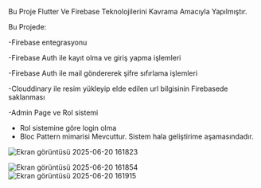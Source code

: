 Bu Proje Flutter Ve Firebase Teknolojilerini Kavrama Amacıyla Yapılmıştır. 


Bu Projede: 

-Firebase entegrasyonu

-Firebase Auth ile kayıt olma ve giriş yapma işlemleri 

-Firebase Auth ile mail göndererek şifre sıfırlama işlemleri 

-Clouddinary ile resim yükleyip elde edilen url bilgisinin Firebasede saklanması 

-Admin Page ve Rol sistemi 

- Rol sistemine göre login olma
- Bloc Pattern mimarisi
Mevcuttur. Sistem hala geliştirime aşamasındadır.

![Ekran görüntüsü 2025-06-20 161823](https://github.com/user-attachments/assets/8decec36-84d2-40a4-8825-0ab966cd6a16) 

![Ekran görüntüsü 2025-06-20 161854](https://github.com/user-attachments/assets/27f3b443-c12d-4004-b7b2-24536af76899)
![Ekran görüntüsü 2025-06-20 161915](https://github.com/user-attachments/assets/230f9f9a-e034-42fb-8020-091804cf1d13)
